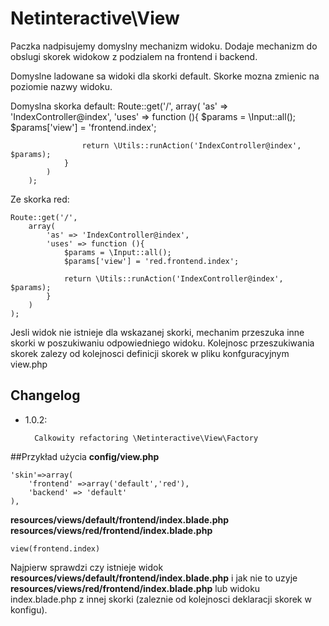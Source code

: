 Netinteractive\View
===================

Paczka nadpisujemy domyslny mechanizm widoku. Dodaje mechanizm do obslugi skorek widokow z podzialem na frontend i backend.

Domyslne ladowane sa widoki dla skorki default. Skorke mozna zmienic na poziomie nazwy widoku.

Domyslna skorka default:
        Route::get('/',
            array(
                'as' => 'IndexController@index',
                'uses' => function (){
                    $params = \Input::all();
                    $params['view'] = 'frontend.index';
        
                    return \Utils::runAction('IndexController@index', $params);
                }
            )
        );
        
Ze skorka red:
    
    Route::get('/',
        array(
            'as' => 'IndexController@index',
            'uses' => function (){
                $params = \Input::all();
                $params['view'] = 'red.frontend.index';
    
                return \Utils::runAction('IndexController@index', $params);
            }
        )
    );


Jesli widok nie istnieje dla wskazanej skorki, mechanim przeszuka inne skorki w poszukiwaniu odpowiedniego widoku.
Kolejnosc przeszukiwania skorek zalezy od kolejnosci definicji skorek w pliku konfguracyjnym view.php


## Changelog

* 1.0.2:
        
        Calkowity refactoring \Netinteractive\View\Factory

##Przykład użycia
**config/view.php**
    
    'skin'=>array(
        'frontend' =>array('default','red'),
        'backend' => 'default'
    ),
    
**resources/views/default/frontend/index.blade.php**
**resources/views/red/frontend/index.blade.php**

    view(frontend.index)
    
Najpierw sprawdzi czy istnieje widok **resources/views/default/frontend/index.blade.php** i jak nie to uzyje **resources/views/red/frontend/index.blade.php**
lub widoku index.blade.php z innej skorki (zaleznie od kolejnosci deklaracji skorek w konfigu).
    


